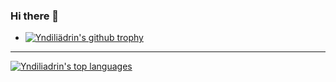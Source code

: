 ### Hi there 👋

<!--
**berberus/berberus** is a ✨ _special_ ✨ repository because its `README.md` (this file) appears on your GitHub profile.

Here are some ideas to get you started:

- 🔭 I’m currently working on ...
- 🌱 I’m currently learning ...
- 👯 I’m looking to collaborate on ...
- 🤔 I’m looking for help with ...
- 💬 Ask me about ...
- 📫 How to reach me: ...
- 😄 Pronouns: ...
- ⚡ Fun fact: ...
- 🌱 I’m currently learning Symfony for a project
- -->
- [![Yndiliädrin's github trophy](https://github-profile-trophy.vercel.app/?username=Yndiliadrin&row=1&theme=onedark)](https://github.com/Yndiliadrin)
---
[![Yndiliadrin's top languages](https://github-readme-stats.vercel.app/api/top-langs/?username=Yndiliadrin&theme=blue-green)](https://github.com/anuraghazra/github-readme-stats)